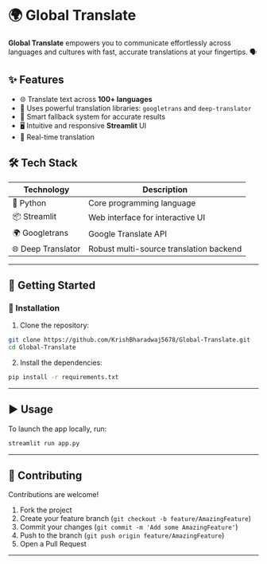 # 🌍 Global Translate

**Global Translate** empowers you to communicate effortlessly across languages and cultures with fast, accurate translations at your fingertips. 🗣️

## ✨ Features

- 🌐 Translate text across **100+ languages**
- 🤖 Uses powerful translation libraries: `googletrans` and `deep-translator`
- 🧠 Smart fallback system for accurate results
- 🖥️ Intuitive and responsive **Streamlit** UI
- 🔄 Real-time translation

## 🛠️ Tech Stack

| Technology     | Description                                 |
|----------------|---------------------------------------------|
| 🐍 Python       | Core programming language                   |
| 📦 Streamlit    | Web interface for interactive UI            |
| 🌍 Googletrans  | Google Translate API                        |
| 🌐 Deep Translator | Robust multi-source translation backend |

---

## 🚀 Getting Started

### 🔧 Installation

1. Clone the repository:

```bash
git clone https://github.com/KrishBharadwaj5678/Global-Translate.git
cd Global-Translate
````

2. Install the dependencies:

```bash
pip install -r requirements.txt
```
---

## ▶️ Usage

To launch the app locally, run:

```bash
streamlit run app.py
```

---

## 🤝 Contributing

Contributions are welcome!

1. Fork the project
2. Create your feature branch (`git checkout -b feature/AmazingFeature`)
3. Commit your changes (`git commit -m 'Add some AmazingFeature'`)
4. Push to the branch (`git push origin feature/AmazingFeature`)
5. Open a Pull Request

---
